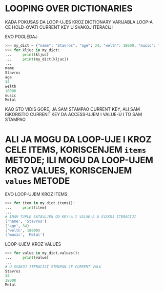 # LOOPING OVER DICTIONARIES

KADA POKUSAS DA LOOP-UJES KROZ DICTIONARY VARIJABLA LOOP-A CE HOLD-OVATI CURRENT KEY U SVAKOJ ITERACIJI

EVO POGLEDAJ

```py
>>> my_dict = {"name": "Stavros", "age": 34, "welth": 18000, "music": "Metal"}
>>> for kljuc in my_dict:
...     print(kljuc)
...     print(my_dict[kljuc])
... 
name
Stavros
age
34
welth
18000
music
Metal
```

KAO STO VIDIS GORE, JA SAM STAMPAO CURRENT KEY, ALI SAM ISKORISTIO CURRENT KEY DA ACCESS-UJEM I VALUE-U I TO SAM STAMPAO

# ALI JA MOGU DA LOOP-UJE I KROZ CELE ITEMS, KORISCENJEM `items` METODE; ILI MOGU DA LOOP-UJEM KROZ VALUES, KORISCENJEM `values` METODE

EVO LOOP-UJEM KROZ ITEMS

```py
>>> for item in my_dict.items():
...     print(item)
...
# IMAM TUPLE SATAVLJEN OD KEY-A I VALUE-A U SVAKOJ ITERACIJI 
('name', 'Stavros')
('age', 34)
('welth', 18000)
('music', 'Metal')
```

LOOP-UJEM KROZ VALUES

```py
>>> for value in my_dict.values():
...     print(value)
...
# U SVAKOJ ITERACIJI STMAPAN JE CURRENT VALU
Stavros
34
18000
Metal
```
